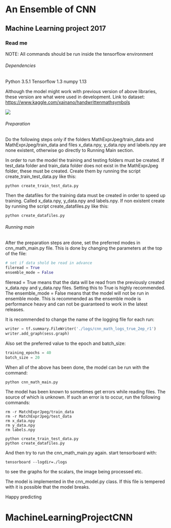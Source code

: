 # An Ensemble of CNN
## Machine Learning project 2017
### Read me

NOTE: All commands should be run inside the tensorflow environment

###### Dependencies
Python 3.5.1
Tensorflow 1.3
numpy 1.13

Although the model might work with previous version of above libraries, these version are what were used
in development. Link to dataset: https://www.kaggle.com/xainano/handwrittenmathsymbols

![](MathExprJpeg/cnn-ex-kopia.jpeg)

###### Preparation
Do the following steps only if the folders MathExprJpeg/train_data and MathExprJpeg/train_data and files x_data.npy, y_data.npy and labels.npy
are none existent, otherwise go directly to Running Main section.

  In order to run the model the training and testing folders must be created. If test_data folder and train_data
folder does not exist in the MathExprJpeg folder, these must be created. Create them by running the script
create_train_test_data.py like this:
```
python create_train_test_data.py
```

Then the datafiles for the training data must be created in order to speed up training. Called x_data.npy, y_data.npy and labels.npy. If non existent create by 
running the script create_datafiles.py like this:

```
python create_datafiles.py
```

###### Running main
After the preparation steps are done, set the preferred modes in cnn_math_main.py file. This is done by changing the parameters
at the top of the file:

```python
# set if data shold be read in advance
fileread = True
ensemble_mode = False 
```

fileread = True means that the data will be read from the previously created x_data.npy and y_data.npy files. 
Setting this to True is highly recommended. The ensemble_mode = False means that the model will not be run in 
ensemble mode. This is recommended as the ensemble mode is performance heavy and can not be guaranteed to work
in the latest releases.

It is recommended to change the name of the logging file for each run:

```python
writer = tf.summary.FileWriter('./logs/cnn_math_logs_true_2ep_r1')
writer.add_graph(sess.graph)
```

Also set the preferred value to the epoch and batch_size:

```python
training_epochs = 40
batch_size = 20
```

When all of the above has been done, the model can be run with the command:

```
python cnn_math_main.py
```

The model has been known to sometimes get errors while reading files. The source of which is unknown. If such
an error is to occur, run the following commands:

```
rm -r MatchExprJpeg/train_data
rm -r MatchExprJpeg/test_data
rm x_data.npy
rm y_data.npy
rm labels.npy

python create_train_test_data.py
python create_datafiles.py
```

And then try to run the cnn_math_main.py again. start tensorboard with:
```
tensorboard --logdir=./logs
```
to see the graphs for the scalars, the image being processed etc.

The model is implemented in the cnn_model.py class. If this file is tempered with it is possible that the
model breaks.

  Happy predicting

# MachineLearningProjectCNN
